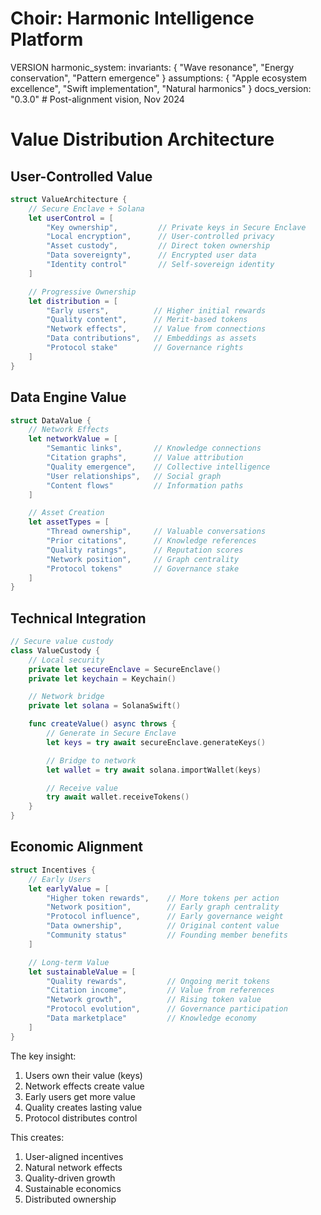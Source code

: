 # Choir: Harmonic Intelligence Platform

VERSION harmonic_system:
invariants: {
"Wave resonance",
"Energy conservation",
"Pattern emergence"
}
assumptions: {
"Apple ecosystem excellence",
"Swift implementation",
"Natural harmonics"
}
docs_version: "0.3.0"  # Post-alignment vision, Nov 2024
# Value Distribution Architecture

## User-Controlled Value

```swift
struct ValueArchitecture {
    // Secure Enclave + Solana
    let userControl = [
        "Key ownership",         // Private keys in Secure Enclave
        "Local encryption",      // User-controlled privacy
        "Asset custody",         // Direct token ownership
        "Data sovereignty",      // Encrypted user data
        "Identity control"       // Self-sovereign identity
    ]

    // Progressive Ownership
    let distribution = [
        "Early users",          // Higher initial rewards
        "Quality content",      // Merit-based tokens
        "Network effects",      // Value from connections
        "Data contributions",   // Embeddings as assets
        "Protocol stake"        // Governance rights
    ]
}
```

## Data Engine Value

```swift
struct DataValue {
    // Network Effects
    let networkValue = [
        "Semantic links",       // Knowledge connections
        "Citation graphs",      // Value attribution
        "Quality emergence",    // Collective intelligence
        "User relationships",   // Social graph
        "Content flows"         // Information paths
    ]

    // Asset Creation
    let assetTypes = [
        "Thread ownership",     // Valuable conversations
        "Prior citations",      // Knowledge references
        "Quality ratings",      // Reputation scores
        "Network position",     // Graph centrality
        "Protocol tokens"       // Governance stake
    ]
}
```

## Technical Integration

```swift
// Secure value custody
class ValueCustody {
    // Local security
    private let secureEnclave = SecureEnclave()
    private let keychain = Keychain()

    // Network bridge
    private let solana = SolanaSwift()

    func createValue() async throws {
        // Generate in Secure Enclave
        let keys = try await secureEnclave.generateKeys()

        // Bridge to network
        let wallet = try await solana.importWallet(keys)

        // Receive value
        try await wallet.receiveTokens()
    }
}
```

## Economic Alignment

```swift
struct Incentives {
    // Early Users
    let earlyValue = [
        "Higher token rewards",    // More tokens per action
        "Network position",        // Early graph centrality
        "Protocol influence",      // Early governance weight
        "Data ownership",          // Original content value
        "Community status"         // Founding member benefits
    ]

    // Long-term Value
    let sustainableValue = [
        "Quality rewards",         // Ongoing merit tokens
        "Citation income",         // Value from references
        "Network growth",          // Rising token value
        "Protocol evolution",      // Governance participation
        "Data marketplace"         // Knowledge economy
    ]
}
```

The key insight:

1. Users own their value (keys)
2. Network effects create value
3. Early users get more value
4. Quality creates lasting value
5. Protocol distributes control

This creates:

1. User-aligned incentives
2. Natural network effects
3. Quality-driven growth
4. Sustainable economics
5. Distributed ownership
